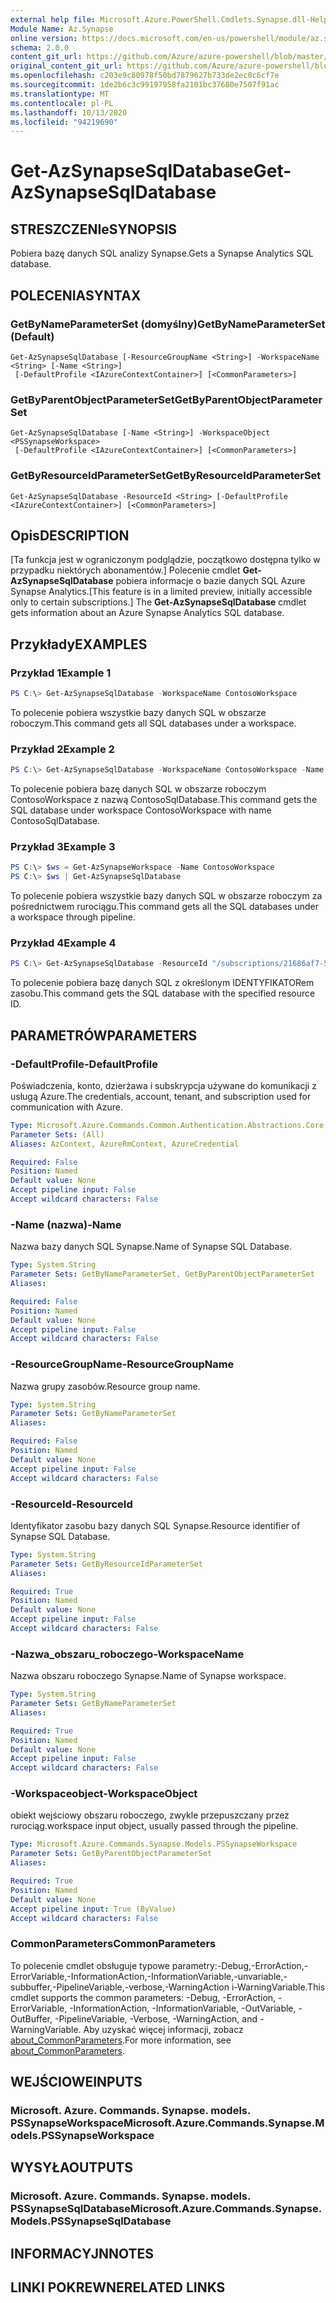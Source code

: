 ```yaml
---
external help file: Microsoft.Azure.PowerShell.Cmdlets.Synapse.dll-Help.xml
Module Name: Az.Synapse
online version: https://docs.microsoft.com/en-us/powershell/module/az.synapse/get-azsynapsesqldatabase
schema: 2.0.0
content_git_url: https://github.com/Azure/azure-powershell/blob/master/src/Synapse/Synapse/help/Get-AzSynapseSqlDatabase.md
original_content_git_url: https://github.com/Azure/azure-powershell/blob/master/src/Synapse/Synapse/help/Get-AzSynapseSqlDatabase.md
ms.openlocfilehash: c203e9c80978f50bd7879627b733de2ec0c6cf7e
ms.sourcegitcommit: 1de2b6c3c99197958fa2101bc37680e7507f91ac
ms.translationtype: MT
ms.contentlocale: pl-PL
ms.lasthandoff: 10/13/2020
ms.locfileid: "94219690"
---
```

# <span data-ttu-id="be3e2-101">Get-AzSynapseSqlDatabase</span><span class="sxs-lookup"><span data-stu-id="be3e2-101">Get-AzSynapseSqlDatabase</span></span>

## <span data-ttu-id="be3e2-102">STRESZCZENIe</span><span class="sxs-lookup"><span data-stu-id="be3e2-102">SYNOPSIS</span></span>
<span data-ttu-id="be3e2-103">Pobiera bazę danych SQL analizy Synapse.</span><span class="sxs-lookup"><span data-stu-id="be3e2-103">Gets a Synapse Analytics SQL database.</span></span>

## <span data-ttu-id="be3e2-104">POLECENIA</span><span class="sxs-lookup"><span data-stu-id="be3e2-104">SYNTAX</span></span>

### <span data-ttu-id="be3e2-105">GetByNameParameterSet (domyślny)</span><span class="sxs-lookup"><span data-stu-id="be3e2-105">GetByNameParameterSet (Default)</span></span>
```
Get-AzSynapseSqlDatabase [-ResourceGroupName <String>] -WorkspaceName <String> [-Name <String>]
 [-DefaultProfile <IAzureContextContainer>] [<CommonParameters>]
```

### <span data-ttu-id="be3e2-106">GetByParentObjectParameterSet</span><span class="sxs-lookup"><span data-stu-id="be3e2-106">GetByParentObjectParameterSet</span></span>
```
Get-AzSynapseSqlDatabase [-Name <String>] -WorkspaceObject <PSSynapseWorkspace>
 [-DefaultProfile <IAzureContextContainer>] [<CommonParameters>]
```

### <span data-ttu-id="be3e2-107">GetByResourceIdParameterSet</span><span class="sxs-lookup"><span data-stu-id="be3e2-107">GetByResourceIdParameterSet</span></span>
```
Get-AzSynapseSqlDatabase -ResourceId <String> [-DefaultProfile <IAzureContextContainer>] [<CommonParameters>]
```

## <span data-ttu-id="be3e2-108">Opis</span><span class="sxs-lookup"><span data-stu-id="be3e2-108">DESCRIPTION</span></span>
<span data-ttu-id="be3e2-109">[Ta funkcja jest w ograniczonym podglądzie, początkowo dostępna tylko w przypadku niektórych abonamentów.] Polecenie cmdlet **Get-AzSynapseSqlDatabase** pobiera informacje o bazie danych SQL Azure Synapse Analytics.</span><span class="sxs-lookup"><span data-stu-id="be3e2-109">[This feature is in a limited preview, initially accessible only to certain subscriptions.] The **Get-AzSynapseSqlDatabase** cmdlet gets information about an Azure Synapse Analytics SQL database.</span></span>

## <span data-ttu-id="be3e2-110">Przykłady</span><span class="sxs-lookup"><span data-stu-id="be3e2-110">EXAMPLES</span></span>

### <span data-ttu-id="be3e2-111">Przykład 1</span><span class="sxs-lookup"><span data-stu-id="be3e2-111">Example 1</span></span>
```powershell
PS C:\> Get-AzSynapseSqlDatabase -WorkspaceName ContosoWorkspace
```

<span data-ttu-id="be3e2-112">To polecenie pobiera wszystkie bazy danych SQL w obszarze roboczym.</span><span class="sxs-lookup"><span data-stu-id="be3e2-112">This command gets all SQL databases under a workspace.</span></span>

### <span data-ttu-id="be3e2-113">Przykład 2</span><span class="sxs-lookup"><span data-stu-id="be3e2-113">Example 2</span></span>
```powershell
PS C:\> Get-AzSynapseSqlDatabase -WorkspaceName ContosoWorkspace -Name ContosoSqlDatabase
```

<span data-ttu-id="be3e2-114">To polecenie pobiera bazę danych SQL w obszarze roboczym ContosoWorkspace z nazwą ContosoSqlDatabase.</span><span class="sxs-lookup"><span data-stu-id="be3e2-114">This command gets the SQL database under workspace ContosoWorkspace with name ContosoSqlDatabase.</span></span>

### <span data-ttu-id="be3e2-115">Przykład 3</span><span class="sxs-lookup"><span data-stu-id="be3e2-115">Example 3</span></span>
```powershell
PS C:\> $ws = Get-AzSynapseWorkspace -Name ContosoWorkspace
PS C:\> $ws | Get-AzSynapseSqlDatabase
```

<span data-ttu-id="be3e2-116">To polecenie pobiera wszystkie bazy danych SQL w obszarze roboczym za pośrednictwem rurociągu.</span><span class="sxs-lookup"><span data-stu-id="be3e2-116">This command gets all the SQL databases under a workspace through pipeline.</span></span>

### <span data-ttu-id="be3e2-117">Przykład 4</span><span class="sxs-lookup"><span data-stu-id="be3e2-117">Example 4</span></span>
```powershell
PS C:\> Get-AzSynapseSqlDatabase -ResourceId "/subscriptions/21686af7-58ec-4f4d-9c68-f431f4db4edd/resourceGroups/ContosoResourceGroup/providers/Microsoft.Synapse/workspaces/ContosoWorkspace/sqlDatabases/ContosoSqlDatabase"
```

<span data-ttu-id="be3e2-118">To polecenie pobiera bazę danych SQL z określonym IDENTYFIKATORem zasobu.</span><span class="sxs-lookup"><span data-stu-id="be3e2-118">This command gets the SQL database with the specified resource ID.</span></span>

## <span data-ttu-id="be3e2-119">PARAMETRÓW</span><span class="sxs-lookup"><span data-stu-id="be3e2-119">PARAMETERS</span></span>

### <span data-ttu-id="be3e2-120">-DefaultProfile</span><span class="sxs-lookup"><span data-stu-id="be3e2-120">-DefaultProfile</span></span>
<span data-ttu-id="be3e2-121">Poświadczenia, konto, dzierżawa i subskrypcja używane do komunikacji z usługą Azure.</span><span class="sxs-lookup"><span data-stu-id="be3e2-121">The credentials, account, tenant, and subscription used for communication with Azure.</span></span>

```yaml
Type: Microsoft.Azure.Commands.Common.Authentication.Abstractions.Core.IAzureContextContainer
Parameter Sets: (All)
Aliases: AzContext, AzureRmContext, AzureCredential

Required: False
Position: Named
Default value: None
Accept pipeline input: False
Accept wildcard characters: False
```

### <span data-ttu-id="be3e2-122">-Name (nazwa)</span><span class="sxs-lookup"><span data-stu-id="be3e2-122">-Name</span></span>
<span data-ttu-id="be3e2-123">Nazwa bazy danych SQL Synapse.</span><span class="sxs-lookup"><span data-stu-id="be3e2-123">Name of Synapse SQL Database.</span></span>

```yaml
Type: System.String
Parameter Sets: GetByNameParameterSet, GetByParentObjectParameterSet
Aliases:

Required: False
Position: Named
Default value: None
Accept pipeline input: False
Accept wildcard characters: False
```

### <span data-ttu-id="be3e2-124">-ResourceGroupName</span><span class="sxs-lookup"><span data-stu-id="be3e2-124">-ResourceGroupName</span></span>
<span data-ttu-id="be3e2-125">Nazwa grupy zasobów.</span><span class="sxs-lookup"><span data-stu-id="be3e2-125">Resource group name.</span></span>

```yaml
Type: System.String
Parameter Sets: GetByNameParameterSet
Aliases:

Required: False
Position: Named
Default value: None
Accept pipeline input: False
Accept wildcard characters: False
```

### <span data-ttu-id="be3e2-126">-ResourceId</span><span class="sxs-lookup"><span data-stu-id="be3e2-126">-ResourceId</span></span>
<span data-ttu-id="be3e2-127">Identyfikator zasobu bazy danych SQL Synapse.</span><span class="sxs-lookup"><span data-stu-id="be3e2-127">Resource identifier of Synapse SQL Database.</span></span>

```yaml
Type: System.String
Parameter Sets: GetByResourceIdParameterSet
Aliases:

Required: True
Position: Named
Default value: None
Accept pipeline input: False
Accept wildcard characters: False
```

### <span data-ttu-id="be3e2-128">-Nazwa_obszaru_roboczego</span><span class="sxs-lookup"><span data-stu-id="be3e2-128">-WorkspaceName</span></span>
<span data-ttu-id="be3e2-129">Nazwa obszaru roboczego Synapse.</span><span class="sxs-lookup"><span data-stu-id="be3e2-129">Name of Synapse workspace.</span></span>

```yaml
Type: System.String
Parameter Sets: GetByNameParameterSet
Aliases:

Required: True
Position: Named
Default value: None
Accept pipeline input: False
Accept wildcard characters: False
```

### <span data-ttu-id="be3e2-130">-Workspaceobject</span><span class="sxs-lookup"><span data-stu-id="be3e2-130">-WorkspaceObject</span></span>
<span data-ttu-id="be3e2-131">obiekt wejściowy obszaru roboczego, zwykle przepuszczany przez rurociąg.</span><span class="sxs-lookup"><span data-stu-id="be3e2-131">workspace input object, usually passed through the pipeline.</span></span>

```yaml
Type: Microsoft.Azure.Commands.Synapse.Models.PSSynapseWorkspace
Parameter Sets: GetByParentObjectParameterSet
Aliases:

Required: True
Position: Named
Default value: None
Accept pipeline input: True (ByValue)
Accept wildcard characters: False
```

### <span data-ttu-id="be3e2-132">CommonParameters</span><span class="sxs-lookup"><span data-stu-id="be3e2-132">CommonParameters</span></span>
<span data-ttu-id="be3e2-133">To polecenie cmdlet obsługuje typowe parametry:-Debug,-ErrorAction,-ErrorVariable,-InformationAction,-InformationVariable,-unvariable,-subbuffer,-PipelineVariable,-verbose,-WarningAction i-WarningVariable.</span><span class="sxs-lookup"><span data-stu-id="be3e2-133">This cmdlet supports the common parameters: -Debug, -ErrorAction, -ErrorVariable, -InformationAction, -InformationVariable, -OutVariable, -OutBuffer, -PipelineVariable, -Verbose, -WarningAction, and -WarningVariable.</span></span> <span data-ttu-id="be3e2-134">Aby uzyskać więcej informacji, zobacz [about_CommonParameters](http://go.microsoft.com/fwlink/?LinkID=113216).</span><span class="sxs-lookup"><span data-stu-id="be3e2-134">For more information, see [about_CommonParameters](http://go.microsoft.com/fwlink/?LinkID=113216).</span></span>

## <span data-ttu-id="be3e2-135">WEJŚCIOWE</span><span class="sxs-lookup"><span data-stu-id="be3e2-135">INPUTS</span></span>

### <span data-ttu-id="be3e2-136">Microsoft. Azure. Commands. Synapse. models. PSSynapseWorkspace</span><span class="sxs-lookup"><span data-stu-id="be3e2-136">Microsoft.Azure.Commands.Synapse.Models.PSSynapseWorkspace</span></span>

## <span data-ttu-id="be3e2-137">WYSYŁA</span><span class="sxs-lookup"><span data-stu-id="be3e2-137">OUTPUTS</span></span>

### <span data-ttu-id="be3e2-138">Microsoft. Azure. Commands. Synapse. models. PSSynapseSqlDatabase</span><span class="sxs-lookup"><span data-stu-id="be3e2-138">Microsoft.Azure.Commands.Synapse.Models.PSSynapseSqlDatabase</span></span>

## <span data-ttu-id="be3e2-139">INFORMACYJN</span><span class="sxs-lookup"><span data-stu-id="be3e2-139">NOTES</span></span>

## <span data-ttu-id="be3e2-140">LINKI POKREWNE</span><span class="sxs-lookup"><span data-stu-id="be3e2-140">RELATED LINKS</span></span>
